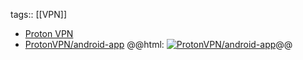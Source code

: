 tags:: [[VPN]]

- [Proton VPN](https://protonvpn.com/)
- [ProtonVPN/android-app](https://github.com/ProtonVPN/android-app)
  @@html: <a href="https://github.com/ProtonVPN/android-app/"><img src="https://github-readme-stats-astronomer.vercel.app/api/pin/?username=ProtonVPN&repo=android-app&theme=tokyonight" alt="ProtonVPN/android-app"/></a>@@